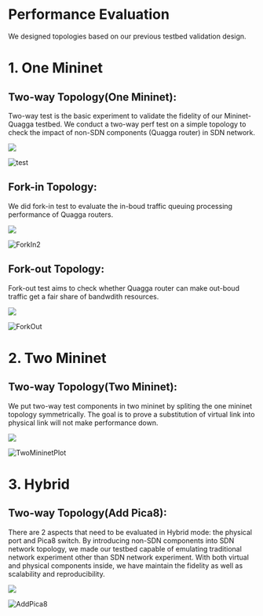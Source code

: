 
# Performance Evaluation

We designed topologies based on our previous testbed validation design.

# 1. One Mininet

## Two-way Topology(One Mininet):

Two-way test is the basic experiment to validate the fidelity of our Mininet-Quagga testbed. We conduct a two-way perf test on a simple topology to check the impact of non-SDN components (Quagga router) in SDN network.

![](./OneMininet(SDN+NONSDN)/Twoway/Twoway(OneMininet).png)

![test](./OneMininet(SDN+NONSDN)/Twoway/test.png)

## Fork-in Topology:

We did fork-in test to evaluate the in-boud traffic queuing processing performance of Quagga routers.

![](./OneMininet(SDN+NONSDN)/ForkIn/ForkIn(OneMininet).png)

![ForkIn2](./OneMininet(SDN+NONSDN)/ForkIn/ForkIn2.png)

## Fork-out Topology:

Fork-out test aims to check whether Quagga router can make out-boud traffic get a fair share of bandwdith resources.

![](./OneMininet(SDN+NONSDN)/ForkOut/ForkOut(OneMininet).png)

![ForkOut](./OneMininet(SDN+NONSDN)/ForkOut/ForkOut.png)

# 2. Two Mininet

## Two-way Topology(Two Mininet):

We put two-way test components in two mininet by spliting the one mininet topology symmetrically. The goal is to prove a substitution of virtual link into physical link will not make performance down. 

![](./Hybrid/TwoWay/Twoway(TwoMininet).png)

![TwoMininetPlot](./Hybrid/TwoWay/TwoMininetPlot.png)

# 3. Hybrid

## Two-way Topology(Add Pica8):

There are 2 aspects that need to be evaluated in Hybrid mode: the physical port and Pica8 switch. By introducing non-SDN components into SDN network topology, we made our testbed capable of emulating traditional network experiment other than SDN network experiment. With both virtual and physical components inside, we have maintain the fidelity as well as scalability and reproducibility.

![](./Hybrid/AddPica8/AddPica8(Hybrid).png)

![AddPica8](./Hybrid/AddPica8/AddPica8.png)